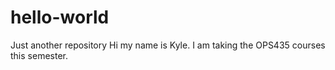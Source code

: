 # hello-world
Just another repository
Hi my name is Kyle. I am taking the OPS435 courses this semester. 
